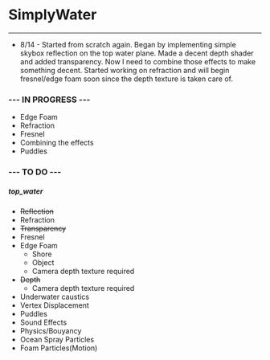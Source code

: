 # SimplyWater
-------------
+ 8/14 - Started from scratch again. Began by implementing simple skybox reflection on the top water plane. Made a decent depth shader and added transparency. Now I need to combine those effects to make something decent. Started working on refraction and will begin fresnel/edge foam soon since the depth texture is taken care of. 

### --- IN PROGRESS ---
+ Edge Foam
+ Refraction
+ Fresnel
+ Combining the effects
+ Puddles

### --- TO DO ---

##### top_water
+ ~~Reflection~~
+ Refraction
+ ~~Transparency~~
+ Fresnel
+ Edge Foam
    + Shore
    + Object
    + Camera depth texture required
+ ~~Depth~~
    + Camera depth texture required
+ Underwater caustics
+ Vertex Displacement
+ Puddles
+ Sound Effects
+ Physics/Bouyancy
+ Ocean Spray Particles
+ Foam Particles(Motion)
